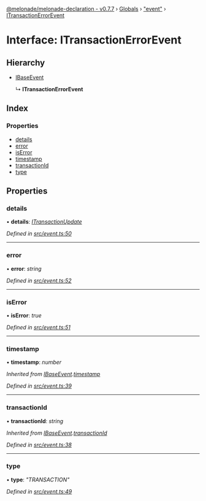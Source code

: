 [@melonade/melonade-declaration - v0.7.7](../README.md) › [Globals](../globals.md) › ["event"](../modules/_event_.md) › [ITransactionErrorEvent](_event_.itransactionerrorevent.md)

# Interface: ITransactionErrorEvent

## Hierarchy

* [IBaseEvent](_event_.ibaseevent.md)

  ↳ **ITransactionErrorEvent**

## Index

### Properties

* [details](_event_.itransactionerrorevent.md#details)
* [error](_event_.itransactionerrorevent.md#error)
* [isError](_event_.itransactionerrorevent.md#iserror)
* [timestamp](_event_.itransactionerrorevent.md#timestamp)
* [transactionId](_event_.itransactionerrorevent.md#transactionid)
* [type](_event_.itransactionerrorevent.md#type)

## Properties

###  details

• **details**: *[ITransactionUpdate](_event_.itransactionupdate.md)*

*Defined in [src/event.ts:50](https://github.com/devit-tel/melonade-declaration/blob/43597e6/src/event.ts#L50)*

___

###  error

• **error**: *string*

*Defined in [src/event.ts:52](https://github.com/devit-tel/melonade-declaration/blob/43597e6/src/event.ts#L52)*

___

###  isError

• **isError**: *true*

*Defined in [src/event.ts:51](https://github.com/devit-tel/melonade-declaration/blob/43597e6/src/event.ts#L51)*

___

###  timestamp

• **timestamp**: *number*

*Inherited from [IBaseEvent](_event_.ibaseevent.md).[timestamp](_event_.ibaseevent.md#timestamp)*

*Defined in [src/event.ts:39](https://github.com/devit-tel/melonade-declaration/blob/43597e6/src/event.ts#L39)*

___

###  transactionId

• **transactionId**: *string*

*Inherited from [IBaseEvent](_event_.ibaseevent.md).[transactionId](_event_.ibaseevent.md#transactionid)*

*Defined in [src/event.ts:38](https://github.com/devit-tel/melonade-declaration/blob/43597e6/src/event.ts#L38)*

___

###  type

• **type**: *"TRANSACTION"*

*Defined in [src/event.ts:49](https://github.com/devit-tel/melonade-declaration/blob/43597e6/src/event.ts#L49)*
